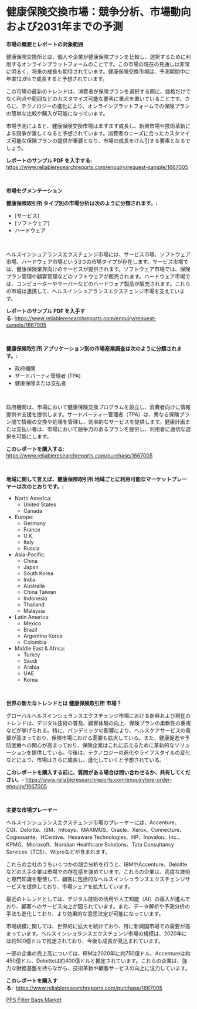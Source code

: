 <p><h1>健康保険交換市場：競争分析、市場動向および2031年までの予測</h1></p><p><strong>市場の概要とレポートの対象範囲</strong></p>
<p><p>健康保険交換所とは、個人や企業が健康保険プランを比較し、選択するために利用するオンラインプラットフォームのことです。この市場の現在の見通しは非常に明るく、将来の成長も期待されています。健康保険交換市場は、予測期間中に年率12.6％で成長すると予想されています。</p><p>この市場の最新のトレンドは、消費者が保険プランを選択する際に、価格だけでなく利点や範囲などのカスタマイズ可能な要素に重点を置いていることです。さらに、テクノロジーの進化により、オンラインプラットフォームでの保険プランの簡単な比較や購入が可能になっています。</p><p>市場予測によると、健康保険交換市場はますます成長し、新興市場や技術革新による競争が激しくなると予想されています。消費者のニーズに合ったカスタマイズ可能な保険プランの提供が重要となり、市場の成長をけん引する要素となるでしょう。</p></p>
<p><strong>レポートのサンプル PDF を入手する:</strong> <a href="https://www.reliableresearchreports.com/enquiry/request-sample/1667005">https://www.reliableresearchreports.com/enquiry/request-sample/1667005</a></p>
<p>&nbsp;</p>
<p><strong>市場セグメンテーション</strong></p>
<p><strong>健康保険取引所 タイプ別の市場分析は次のように分類されます。:</strong></p>
<p><ul><li>[サービス]</li><li>[ソフトウェア]</li><li>ハードウェア</li></ul></p>
<p>&nbsp;</p>
<p><p>ヘルスインシュアランスエクスチェンジ市場には、サービス市場、ソフトウェア市場、ハードウェア市場という3つの市場タイプが存在します。サービス市場では、健康保険業界向けのサービスが提供されます。ソフトウェア市場では、保険プラン管理や顧客管理などのソフトウェアが販売されます。ハードウェア市場では、コンピューターやサーバーなどのハードウェア製品が販売されます。これらの市場は連携して、ヘルスインシュアランスエクスチェンジ市場を支えています。</p></p>
<p><strong>レポートのサンプル PDF を入手する:</strong>&nbsp;<a href="https://www.reliableresearchreports.com/enquiry/request-sample/1667005">https://www.reliableresearchreports.com/enquiry/request-sample/1667005</a></p>
<p>&nbsp;</p>
<p><strong> 健康保険取引所 アプリケーション別の市場産業調査は次のように分類されます。:</strong></p>
<p><ul><li>政府機関</li><li>サードパーティ管理者 (TPA)</li><li>健康保険または支払者</li></ul></p>
<p>&nbsp;</p>
<p><p>政府機関は、市場において健康保険交換プログラムを設立し、消費者向けに情報提供や支援を提供します。サードパーティー管理者（TPA）は、異なる保険プラン間で情報の交換や処理を管理し、効率的なサービスを提供します。健康計画または支払い者は、市場において競争力のあるプランを提供し、利用者に適切な選択を可能にします。</p></p>
<p><strong>このレポートを購入する:</strong>&nbsp; <a href="https://www.reliableresearchreports.com/purchase/1667005">https://www.reliableresearchreports.com/purchase/1667005</a></p>
<p>&nbsp;</p>
<p><strong>地域に関して言えば、健康保険取引所 地域ごとに利用可能なマーケットプレーヤーは次のとおりです。:</strong></p>
<p><ul>
    <li>
        North America:
        <ul>
            <li>United States</li>
            <li>Canada</li>
        </ul>
    </li>
    <li>
        Europe:
        <ul>
            <li>Germany</li>
            <li>France</li>
            <li>U.K.</li>
            <li>Italy</li>
            <li>Russia</li>
        </ul>
    </li>
    <li>
        Asia-Pacific:
        <ul>
            <li>China</li>
            <li>Japan</li>
            <li>South Korea</li>
            <li>India</li>
            <li>Australia</li>
            <li>China Taiwan</li>
            <li>Indonesia</li>
            <li>Thailand</li>
            <li>Malaysia</li>
        </ul>
    </li>
    <li>
        Latin America:
        <ul>
            <li>Mexico</li>
            <li>Brazil</li>
            <li>Argentina Korea</li>
            <li>Colombia</li>
        </ul>
    </li>
    <li>
        Middle East & Africa:
        <ul>
            <li>Turkey</li>
            <li>Saudi</li>
            <li>Arabia</li>
            <li>UAE</li>
            <li>Korea</li>
        </ul>
    </li>
    </ul></p>
<p>&nbsp;</p>
<p><strong>世界の新たなトレンドとは 健康保険取引所 市場？</strong></p>
<p><p>グローバルヘルスインシュランスエクスチェンジ市場における新興および現在のトレンドは、デジタル技術の普及、顧客体験の向上、保険プランの柔軟性の重視などが挙げられる。特に、パンデミックの影響により、ヘルスケアサービスの需要が高まっており、保険市場における需要も拡大している。また、健康促進や予防医療への関心が高まっており、保険企業はこれに応えるために革新的なソリューションを提供している。今後は、テクノロジーの進化やライフスタイルの変化などにより、市場はさらに成長し、進化していくと予想されている。</p></p>
<p><strong>このレポートを購入する前に、質問がある場合は問い合わせるか、共有してください。</strong>- <a href="https://www.reliableresearchreports.com/enquiry/pre-order-enquiry/1667005">https://www.reliableresearchreports.com/enquiry/pre-order-enquiry/1667005</a></p>
<p>&nbsp;</p>
<p><strong>主要な市場プレーヤー</strong></p>
<p><p>ヘルスインシュランスエクスチェンジ市場のプレーヤーには、Accenture、CGI、Deloitte、IBM、Infosys、MAXIMUS、Oracle、Xerox、Connecture、Cognosante、HCentive、Hexaware Technologies、HP、Inovalon、Inc.、KPMG、Microsoft、Noridian Healthcare Solutions、Tata Consultancy Services（TCS）、Wiproなどが含まれます。</p><p>これらの会社のうちいくつかの競合分析を行うと、IBMやAccenture、Deloitteなどの大手企業は市場での存在感を強めています。これらの企業は、高度な技術と専門知識を駆使して、顧客に包括的なヘルスインシュランスエクスチェンジサービスを提供しており、市場シェアを拡大しています。</p><p>最近のトレンドとしては、デジタル技術の活用や人工知能（AI）の導入が進んでおり、顧客へのサービス向上が図られています。また、データ解析や予測分析の手法も進化しており、より効果的な意思決定が可能になっています。</p><p>市場規模に関しては、世界的に拡大を続けており、特に新興国市場での需要が高まっています。ヘルスインシュランスエクスチェンジ市場の規模は、2020年には約500億ドルで推定されており、今後も成長が見込まれています。</p><p>一部の企業の売上高については、IBMは2020年に約750億ドル、Accentureは約450億ドル、Deloitteは約400億ドルと推定されています。これらの企業は、強力な財務基盤を持ちながら、技術革新や顧客サービスの向上に注力しています。</p></p>
<p><strong>このレポートを購入する:</strong>&nbsp;&nbsp;<a href="https://www.reliableresearchreports.com/purchase/1667005">https://www.reliableresearchreports.com/purchase/1667005</a></p>
<p><p><a href="https://picayune-night-cbd.notion.site/PPS-Filter-Bags-Market-Size-Global-Industry-Overview-Market-Segmentation-and-Forecast-2024-to-203-6145ef6682334003a58289b7aeb9eb2b">PPS Filter Bags Market</a></p></p>
